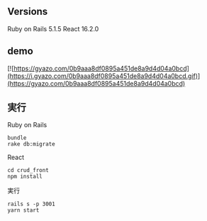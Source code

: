 ## Versions

Ruby on Rails 5.1.5
React 16.2.0

## demo
[![https://gyazo.com/0b9aaa8df0895a451de8a9d4d04a0bcd](https://i.gyazo.com/0b9aaa8df0895a451de8a9d4d04a0bcd.gif)](https://gyazo.com/0b9aaa8df0895a451de8a9d4d04a0bcd)

## 実行

Ruby on Rails
```
bundle 
rake db:migrate
```

React
```
cd crud_front
npm install
```

実行
```
rails s -p 3001
yarn start
```




